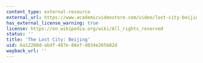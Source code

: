```yaml
---
content_type: external-resource
external_url: https://www.academicvideostore.com/video/lost-city-beijing
has_external_license_warning: true
license: https://en.wikipedia.org/wiki/All_rights_reserved
status: ''
title: 'The Lost City: Beijing'
uid: 6a12288d-abdf-487e-86ef-d834e265b82d
wayback_url: ''
---
```

